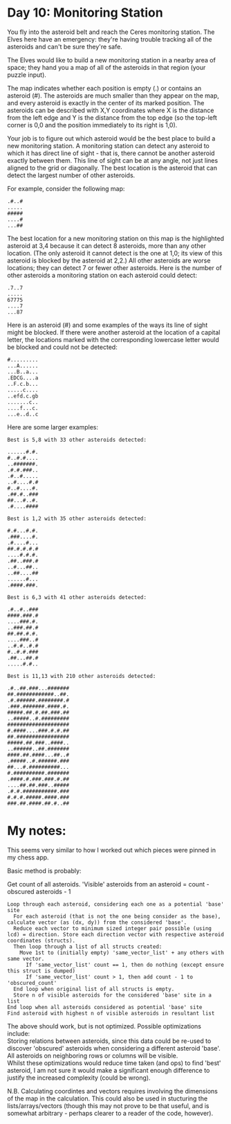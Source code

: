 # Day 10: Monitoring Station

You fly into the asteroid belt and reach the Ceres monitoring station. The Elves here have an emergency: they're having trouble tracking all of the asteroids and can't be sure they're safe.

The Elves would like to build a new monitoring station in a nearby area of space; they hand you a map of all of the asteroids in that region (your puzzle input).

The map indicates whether each position is empty (.) or contains an asteroid (#). The asteroids are much smaller than they appear on the map, and every asteroid is exactly in the center of its marked position. The asteroids can be described with X,Y coordinates where X is the distance from the left edge and Y is the distance from the top edge (so the top-left corner is 0,0 and the position immediately to its right is 1,0).

Your job is to figure out which asteroid would be the best place to build a new monitoring station. A monitoring station can detect any asteroid to which it has direct line of sight - that is, there cannot be another asteroid exactly between them. This line of sight can be at any angle, not just lines aligned to the grid or diagonally. The best location is the asteroid that can detect the largest number of other asteroids.

For example, consider the following map:
```
.#..#
.....
#####
....#
...##
```
The best location for a new monitoring station on this map is the highlighted asteroid at 3,4 because it can detect 8 asteroids, more than any other location. (The only asteroid it cannot detect is the one at 1,0; its view of this asteroid is blocked by the asteroid at 2,2.) All other asteroids are worse locations; they can detect 7 or fewer other asteroids. Here is the number of other asteroids a monitoring station on each asteroid could detect:
```
.7..7
.....
67775
....7
...87
```
Here is an asteroid (#) and some examples of the ways its line of sight might be blocked. If there were another asteroid at the location of a capital letter, the locations marked with the corresponding lowercase letter would be blocked and could not be detected:
```
#.........
...A......
...B..a...
.EDCG....a
..F.c.b...
.....c....
..efd.c.gb
.......c..
....f...c.
...e..d..c
```
Here are some larger examples:

    Best is 5,8 with 33 other asteroids detected:

    ......#.#.
    #..#.#....
    ..#######.
    .#.#.###..
    .#..#.....
    ..#....#.#
    #..#....#.
    .##.#..###
    ##...#..#.
    .#....####

    Best is 1,2 with 35 other asteroids detected:

    #.#...#.#.
    .###....#.
    .#....#...
    ##.#.#.#.#
    ....#.#.#.
    .##..###.#
    ..#...##..
    ..##....##
    ......#...
    .####.###.

    Best is 6,3 with 41 other asteroids detected:

    .#..#..###
    ####.###.#
    ....###.#.
    ..###.##.#
    ##.##.#.#.
    ....###..#
    ..#.#..#.#
    #..#.#.###
    .##...##.#
    .....#.#..

    Best is 11,13 with 210 other asteroids detected:

    .#..##.###...#######
    ##.############..##.
    .#.######.########.#
    .###.#######.####.#.
    #####.##.#.##.###.##
    ..#####..#.#########
    ####################
    #.####....###.#.#.##
    ##.#################
    #####.##.###..####..
    ..######..##.#######
    ####.##.####...##..#
    .#####..#.######.###
    ##...#.##########...
    #.##########.#######
    .####.#.###.###.#.##
    ....##.##.###..#####
    .#.#.###########.###
    #.#.#.#####.####.###
    ###.##.####.##.#..##

# My notes:

This seems very similar to how I worked out which pieces were pinned in my chess app.  
  
Basic method is probably:  

Get count of all asteroids. 'Visible' asteroids from an asteroid = count - obscured asteroids - 1  
```
Loop through each asteroid, considering each one as a potential 'base' site
  For each asteroid (that is not the one being consider as the base), calculate vector (as (dx, dy)) from the considered 'base'.  
  Reduce each vector to minimum sized integer pair possible (using lcd) = direction. Store each direction vector with respective asteroid coordinates (structs).  
  Then loop through a list of all structs created:  
    Move 1st to (initially empty) 'same_vector_list' + any others with same vector.  
      If 'same_vector_list' count == 1, then do nothing (except ensure this struct is dumped)  
      If 'same_vector_list' count > 1, then add count - 1 to 'obscured_count'  
  End loop when original list of all structs is empty. 
  Store n of visible asteroids for the considered 'base' site in a list  
End loop when all asteroids considered as potential 'base' site  
Find asteroid with highest n of visible asteroids in resultant list  
```
The above should work, but is not optimized. Possible optimizations include:    
  Storing relations between asteroids, since this data could be re-used to discover 'obscured' asteroids when considering a different asteroid 'base'.  
  All asteroids on neighboring rows or columns will be visible.  
Whilst these optimizations would reduce time taken (and ops) to find 'best' asteroid, I am not sure it would make a significant enough difference to justify the increased complexity (could be wrong).  

N.B. Calculating coordintes and vectors requires involving the dimensions of the map in the calculation. This could also be used in stucturing the lists/arrays/vectors (though this may not prove to be that useful, and is somewhat arbitrary - perhaps clearer to a reader of the code, however).    